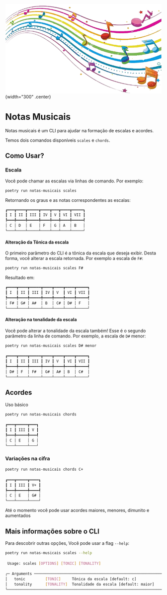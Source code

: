![logo do projeto](assets/logo.png){width="300" .center}

# Notas Musicais

Notas musicais é um CLI para ajudar na formação de escalas e acordes.

Temos dois comandos disponíveis `scales` e `chords`.

## Como Usar?

### Escala

Você pode chamar as escalas via linhas de comando. Por exemplo:

```bash
poetry run notas-musicais scales
```

Retornando os graus e as notas correspondentes as escalas:

```bash
┏━━━┳━━━━┳━━━━━┳━━━━┳━━━┳━━━━┳━━━━━┓
┃ I ┃ II ┃ III ┃ IV ┃ V ┃ VI ┃ VII ┃
┡━━━╇━━━━╇━━━━━╇━━━━╇━━━╇━━━━╇━━━━━┩
│ C │ D  │ E   │ F  │ G │ A  │ B   │
└───┴────┴─────┴────┴───┴────┴─────┘

```

#### Alteração da Tônica da escala

O primeiro parâmetro do CLI é a tônica da escala que deseja exibir. Desta
forma, você alterar a escala retornada. Por exemplo a escala de `F#`:

```bash
poetry run notas-musicais scales F#
```

Resultado em:

```bash
┏━━━━┳━━━━┳━━━━━┳━━━━┳━━━━┳━━━━┳━━━━━┓
┃ I  ┃ II ┃ III ┃ IV ┃ V  ┃ VI ┃ VII ┃
┡━━━━╇━━━━╇━━━━━╇━━━━╇━━━━╇━━━━╇━━━━━┩
│ F# │ G# │ A#  │ B  │ C# │ D# │ F   │
└────┴────┴─────┴────┴────┴────┴─────┘
```

#### Alteração na tonalidade da escala

Você pode alterar a tonalidade da escala também! Esse é o segundo parâmetro da
linha de comando. Por exemplo, a escala de `D#` menor:

```bash
poetry run notas-musicais scales D# menor

┏━━━━┳━━━━┳━━━━━┳━━━━┳━━━━┳━━━━┳━━━━━┓
┃ I  ┃ II ┃ III ┃ IV ┃ V  ┃ VI ┃ VII ┃
┡━━━━╇━━━━╇━━━━━╇━━━━╇━━━━╇━━━━╇━━━━━┩
│ D# │ F  │ F#  │ G# │ A# │ B  │ C#  │
└────┴────┴─────┴────┴────┴────┴─────┘
```

## Acordes

Uso básico

```bash
poetry run notas-musicais chords

┏━━━┳━━━━━┳━━━┓
┃ I ┃ III ┃ V ┃
┡━━━╇━━━━━╇━━━┩
│ C │ E   │ G │
└───┴─────┴───┘

```

### Variações na cifra


```bash
poetry run notas-musicais chords C+

┏━━━┳━━━━━┳━━━━┓
┃ I ┃ III ┃ V+ ┃
┡━━━╇━━━━━╇━━━━┩
│ C │ E   │ G# │
└───┴─────┴────┘
```

Até o momento você pode usar acordes maiores, menores, dimunito e aumentados

## Mais informações sobre o CLI

Para descobrir outras opções, Você pode usar a flag `--help`:

```bash
poetry run notas-musicais scales --help

 Usage: scales [OPTIONS] [TONIC] [TONALITY]

╭─ Arguments ──────────────────────────────────────────────────────────────╮
│   tonic         [TONIC]     Tônica da escala [default: c]                │
│   tonality      [TONALITY]  Tonalidade da escala [default: maior]        │
╰──────────────────────────────────────────────────────────────────────────╯
```

